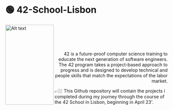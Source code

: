 # 🟢 42-School-Lisbon

<img align="left" src="https://upload.wikimedia.org/wikipedia/commons/8/8d/42_Logo.svg"  width="150" height="250" alt="Alt text" title="42 logo">
<br><br><br><br>
<p align="right"> 42 is a future-proof computer science training to educate the next generation of software engineers. The 42 program takes a project-based approach to progress and is        designed to develop technical and people skills that match the expectations of the labor market.</p>

👉🏼 This Github repository will contain the projects i completed during my journey through the course of the 42 School in Lisbon, beginning in April 23'.
